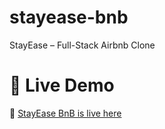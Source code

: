 # stayease-bnb
StayEase – Full-Stack Airbnb Clone
# 🚀 Live Demo

🔗 [StayEase BnB is live here](https://stayease-bnb.onrender.com)

